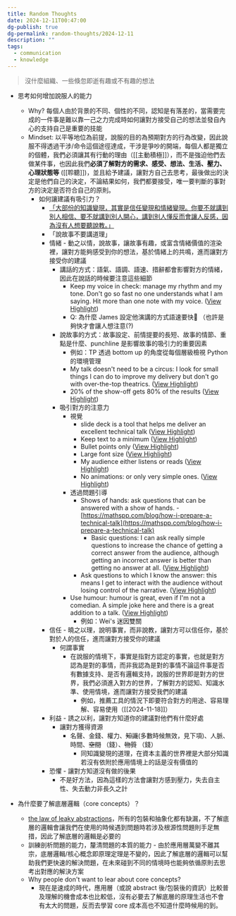 ```yaml
---
title: Random Thoughts
date: 2024-12-11T00:47:00
dg-publish: true
dg-permalink: random-thoughts/2024-12-11
description: ""
tags:
  - communication
  - knowledge
---
```

> 沒什麼組織、一些倏忽即逝有趣或不有趣的想法

- 思考如何增加說服人的能力
  - Why? 每個人由於背景的不同、個性的不同，認知是有落差的，當需要完成的一件事是難以靠一己之力完成時如何讓對方接受自己的想法並發自內心的支持自己是重要的技能
  - Mindset: 以平等地位為前提，說服的目的為預期對方的行為改變，因此說服不得透過干涉/命令這個途徑達成，干涉是爭吵的開端，每個人都是獨立的個體，我們必須讓其有行動的理由（[[主動積極]]），而不是強迫他們去做某件事，也因此我們**必須了解對方的需求、感受、想法、生活、壓力、心理狀態等** ([[聆聽]])，並且給予建議，讓對方自己去思考，最後做出的決定是他們自己的決定，不論結果如何，我們都要接受，唯一要判斷的事對方的決定是否符合自己的原則。
    - 如何讓建議有吸引力？
      - [「大部份的知識變現，其實是信任變現和情緒變現。你要不就講到別人相信、要不就講到別人開心，講到別人懂反而會讓人反感，因為沒有人想要聽說教。」](https://www.facebook.com/share/p/1AnXvgw969/)
      - 「說故事不要講道理」
      - 情緒 - 動之以情，說故事，讓故事有趣，或富含情緒價值的渲染裡，讓對方能夠感受到你的想法，基於情緒上的共鳴，進而讓對方接受你的建議
        - 講話的方式：語氣、語調、語速、措辭都會影響對方的情緒，因此在說話的時候要注意這些細節
          - Keep my voice in check: manage my rhythm and my tone. Don't go so fast no one understands what I am saying. Hit more than one note with my voice. ([View Highlight](https://read.readwise.io/read/01ja489wjcgdd4cpq3vh622wd2))
          - Q: 為什麼 James 設定他演講的方式語速要快🤔 （也許是夠快才會讓人想注意(?)
        - 說故事的方式：故事設定、前情提要的長短、故事的情節、重點是什麼、punchline 是影響故事的吸引力的重要因素
          - 例如：TP 透過 bottom up 的角度從每個層級檢視 Python 的環境管理
          - My talk doesn't need to be a circus: I look for small things I can do to improve my delivery but don't go with over-the-top theatrics. ([View Highlight](https://read.readwise.io/read/01ja48atg2jcxgf6frxz1qz3jc))
          - 20% of the show-off gets 80% of the results ([View Highlight](https://read.readwise.io/read/01ja48a4yvb0xvdtywk2zmp8qa))
        - 吸引對方的注意力
          - 視覺
            - slide deck is a tool that helps me deliver an excellent technical talk ([View Highlight](https://read.readwise.io/read/01j9wjzp847cdapfwhmbw6zw2c))
            - Keep text to a minimum ([View Highlight](https://read.readwise.io/read/01j9wk00ekxfwta4p0p8tgbren))
            - Bullet points only ([View Highlight](https://read.readwise.io/read/01j9wk0ah0a1vxj0fpz512p2rv))
            - Large font size ([View Highlight](https://read.readwise.io/read/01j9wk1mdsc6avffngf7w4ga7h))
            - My audience either listens or reads ([View Highlight](https://read.readwise.io/read/01j9wk1a3d149g9hd7abkh07c0))
            - No animations: or only very simple ones. ([View Highlight](https://read.readwise.io/read/01j9wk3sbgkt75mhhp4z0a0gjv))
          - 透過問題引導
            - Shows of hands: ask questions that can be answered with a show of hands. - [https://mathspp.com/blog/how-i-prepare-a-technical-talk](https://mathspp.com/blog/how-i-prepare-a-technical-talk)
              - Basic questions: I can ask really simple questions to increase the chance of getting a correct answer from the audience, although getting an incorrect answer is better than getting no answer at all. ([View Highlight](https://read.readwise.io/read/01j9wk913rjg4n3m06cfj12rpe))
            - Ask questions to which I know the answer: this means I get to interact with the audience without losing control of the narrative. ([View Highlight](https://read.readwise.io/read/01j9wkar3vad878w3fy52htv5x))
          - Use humour: humour is great, even if I'm not a comedian. A simple joke here and there is a great addition to a talk. ([View Highlight](https://read.readwise.io/read/01ja48afyp0hz2sgx6dsxxmxgs))
            - 例如：Wei's 迷因雙關
      - 信任 - 曉之以理，說明事實，而非說教，讓對方可以信任你，基於對於人的信任，進而讓對方接受你的建議
        - 何謂事實
          - 在說服的情境下，事實是指對方認定的事實，也就是對方認為是對的事情，而非我認為是對的事情不論這件事是否有數據支持、是否有邏輯支持，說服的世界即是對方的世界，我們必須進入對方的世界，了解對方的認知、知識水準、使用情境，進而讓對方接受我們的建議
            - 例如，推薦工具的情況下即要符合對方的用途、容易理解、容易使用（[[2024-11-18]]）
      - 利益 - 誘之以利，讓對方知道你的建議對他們有什麼好處
        - 讓對方獲得資源
          - 名聲、金錢、權力、~~知識~~(多數時候無效，見下項)、人脈、時間、~~空間~~ （錢）、~~物質~~ （錢）
            - 同知識變現的道理，在資本主義的世界裡是大部分知識若沒有依附於應用情境上的話是沒有價值的
      - 恐懼 - 讓對方知道沒有做的後果
        - 不是好方法，因為這樣的方法會讓對方感到壓力，失去自主性、失去動力非長久之計

- 為什麼要了解底層邏輯（core concepts）？
  - [the law of leaky abstractions](https://www.joelonsoftware.com/2002/11/11/the-law-of-leaky-abstractions/)，所有的包裝和抽象化都有缺漏，不了解底層的邏輯會讓我們在使用的時候遇到問題時若涉及根源性問題則手足無措，因此了解底層的邏輯是必要的
  - 訓練剖析問題的能力，釐清問題的本質的能力 - 由於應用層萬變不離其宗，底層邏輯/核心概念即原理定理是不變的，因此了解底層的邏輯可以幫助我們更快速的解決問題，在未來碰到不同的情境時也能夠依循原則去思考出對應的解決方案
  - Why people don't want to lear about core concepts?
    - 現在是速成的時代，應用層（或說 abstract 後/包裝後的資訊）比較普及理解的機會成本也比較低，沒有必要去了解底層的原理生活也不會有太大的問題，反而去學習 core 成本高也不知道什麼時候用的到。